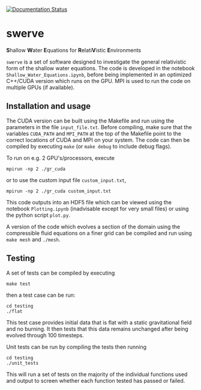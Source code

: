 [![Documentation Status](https://readthedocs.org/projects/swerve/badge/?version=mpi)](http://swerve.readthedocs.io/en/mpi/?badge=mpi)

# swerve
**S**hallow **W**ater **E**quations for **R**elati**V**istic **E**nvironments

`swerve` is a set of software designed to investigate the general relativistic form of the shallow water equations. The code is developed in the notebook `Shallow_Water_Equations.ipynb`, before being implemented in an optimized C++/CUDA version which runs on the GPU. MPI is used to run the code on multiple GPUs (if available).

## Installation and usage

The CUDA version can be built using the Makefile and run using the parameters in the file `input_file.txt`. Before compiling, make sure that the variables `CUDA_PATH` and `MPI_PATH` at the top of the Makefile point to the correct locations of CUDA and MPI on your system. The code can then be compiled by executing `make` (or `make debug` to include debug flags).

To run on e.g. 2 GPU's/processors, execute

    mpirun -np 2 ./gr_cuda

or to use the custom input file `custom_input.txt`,

    mpirun -np 2 ./gr_cuda custom_input.txt

This code outputs into an HDF5 file which can be viewed using the notebook `Plotting.ipynb` (inadvisable except for very small files) or using the python script `plot.py`.

A version of the code which evolves a section of the domain using the compressible fluid equations on a finer grid can be compiled and run using `make mesh` and `./mesh`.

## Testing

A set of tests can be compiled by executing

    make test

then a test case can be run:

    cd testing
    ./flat

This test case provides initial data that is flat with a static gravitational field and no burning. It then tests that this data remains unchanged after being evolved through 100 timesteps.

Unit tests can be run by compiling the tests then running

    cd testing
    ./unit_tests

This will run a set of tests on the majority of the individual functions used and output to screen whether each function tested has passed or failed.
